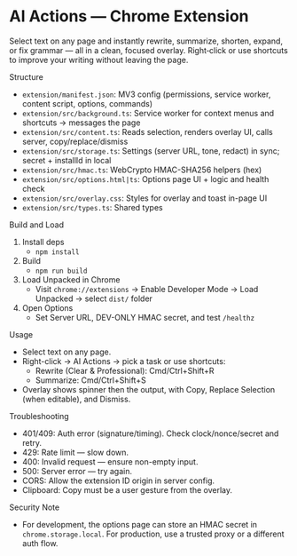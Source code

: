 # AI Actions — Chrome Extension

Select text on any page and instantly rewrite, summarize, shorten, expand, or fix grammar — all in a clean, focused overlay. Right‑click or use shortcuts to improve your writing without leaving the page.

Structure
- `extension/manifest.json`: MV3 config (permissions, service worker, content script, options, commands)
- `extension/src/background.ts`: Service worker for context menus and shortcuts → messages the page
- `extension/src/content.ts`: Reads selection, renders overlay UI, calls server, copy/replace/dismiss
- `extension/src/storage.ts`: Settings (server URL, tone, redact) in sync; secret + installId in local
- `extension/src/hmac.ts`: WebCrypto HMAC-SHA256 helpers (hex)
- `extension/src/options.html|ts`: Options page UI + logic and health check
- `extension/src/overlay.css`: Styles for overlay and toast in-page UI
- `extension/src/types.ts`: Shared types

Build and Load
1. Install deps
	- `npm install`
2. Build
	- `npm run build`
3. Load Unpacked in Chrome
	- Visit `chrome://extensions` → Enable Developer Mode → Load Unpacked → select `dist/` folder
4. Open Options
	- Set Server URL, DEV-ONLY HMAC secret, and test `/healthz`

Usage
- Select text on any page.
- Right-click → AI Actions → pick a task or use shortcuts:
  - Rewrite (Clear & Professional): Cmd/Ctrl+Shift+R
  - Summarize: Cmd/Ctrl+Shift+S
- Overlay shows spinner then the output, with Copy, Replace Selection (when editable), and Dismiss.

Troubleshooting
- 401/409: Auth error (signature/timing). Check clock/nonce/secret and retry.
- 429: Rate limit — slow down.
- 400: Invalid request — ensure non-empty input.
- 500: Server error — try again.
- CORS: Allow the extension ID origin in server config.
- Clipboard: Copy must be a user gesture from the overlay.

Security Note
- For development, the options page can store an HMAC secret in `chrome.storage.local`. For production, use a trusted proxy or a different auth flow.
